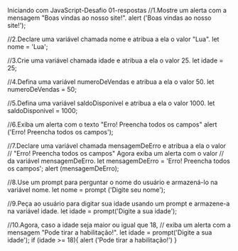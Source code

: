 Iniciando com JavaScript-Desafio 01-respostas
//1.Mostre um alerta com a mensagem "Boas vindas ao nosso site!".
alert ('Boas vindas ao nosso site!');

//2.Declare uma variável chamada nome e atribua a ela o valor "Lua".
let nome = 'Lua';

//3.Crie uma variável chamada idade e atribua a ela o valor 25.
let idade = 25;

//4.Defina uma variável numeroDeVendas e atribua a ela o valor 50.
let numeroDeVendas = 50;

//5.Defina uma variável saldoDisponivel e atribua a ela o valor 1000.
let saldoDisponivel = 1000;

//6.Exiba um alerta com o texto "Erro! Preencha todos os campos"
alert ('Erro! Preencha todos os campos');

//7.Declare uma variável chamada mensagemDeErro e atribua a ela o valor
//  "Erro! Preencha todos os campos" Agora exiba um alerta com o valor 
// da variável mensagemDeErro.
let mensagemDeErro = 'Erro! Preencha todos os campos';
alert (mensagemDeErro);

//8.Use um prompt para perguntar o nome do usuário e armazená-lo na variável nome.
let nome = prompt ('Digite seu nome');

//9.Peça ao usuário para digitar sua idade usando um prompt e armazene-a na variável idade.
let idade = prompt('Digite a sua idade');

//10.Agora, caso a idade seja maior ou igual que 18, 
// exiba um alerta com a mensagem "Pode tirar a habilitação!".
let idade = prompt('Digite a sua idade');
if (idade >= 18){
    alert ('Pode tirar a habilitação!')
}
